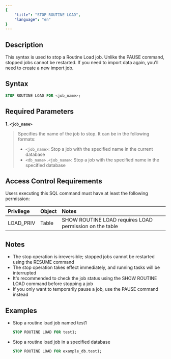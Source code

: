 ```yaml
---
{
    "title": "STOP ROUTINE LOAD",
    "language": "en"
}
---
```


<!--
Licensed to the Apache Software Foundation (ASF) under one
or more contributor license agreements.  See the NOTICE file
distributed with this work for additional information
regarding copyright ownership.  The ASF licenses this file
to you under the Apache License, Version 2.0 (the
"License"); you may not use this file except in compliance
with the License.  You may obtain a copy of the License at

  http://www.apache.org/licenses/LICENSE-2.0

Unless required by applicable law or agreed to in writing,
software distributed under the License is distributed on an
"AS IS" BASIS, WITHOUT WARRANTIES OR CONDITIONS OF ANY
KIND, either express or implied.  See the License for the
specific language governing permissions and limitations
under the License.
-->



## Description

This syntax is used to stop a Routine Load job. Unlike the PAUSE command, stopped jobs cannot be restarted. If you need to import data again, you'll need to create a new import job.

## Syntax

```sql
STOP ROUTINE LOAD FOR <job_name>;
```

## Required Parameters

**1. `<job_name>`**

> Specifies the name of the job to stop. It can be in the following formats:
>
> - `<job_name>`: Stop a job with the specified name in the current database
> - `<db_name>.<job_name>`: Stop a job with the specified name in the specified database

## Access Control Requirements

Users executing this SQL command must have at least the following permission:

| Privilege  | Object | Notes                                                    |
| :--------- | :----- | :------------------------------------------------------- |
| LOAD_PRIV  | Table  | SHOW ROUTINE LOAD requires LOAD permission on the table |

## Notes

- The stop operation is irreversible; stopped jobs cannot be restarted using the RESUME command
- The stop operation takes effect immediately, and running tasks will be interrupted
- It's recommended to check the job status using the SHOW ROUTINE LOAD command before stopping a job
- If you only want to temporarily pause a job, use the PAUSE command instead

## Examples

- Stop a routine load job named test1

   ```sql
   STOP ROUTINE LOAD FOR test1;
   ```

- Stop a routine load job in a specified database

   ```sql
   STOP ROUTINE LOAD FOR example_db.test1;
   ```